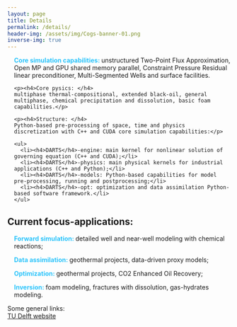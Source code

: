 ```yaml
---
layout: page
title: Details
permalink: /details/
header-img: /assets/img/Cogs-banner-01.png
inverse-img: true
---
```

<html>

<head>
  <style>
    h4		{color: rgb(44,196,251);display: inline; font-weight: bold;}
  </style>
</head>

<body>
<div class="TechDetails" style="padding-left: 15px;">
	<p><h4>Core simulation capabilities: </h4> 
	unstructured Two-Point Flux Approximation, Open MP and GPU shared memory parallel, Constraint Pressure Residual linear preconditioner, Multi-Segmented Wells and surface facilities.</p>

	<p><h4>Core pysics: </h4>
	multiphase thermal-compositional, extended black-oil, general multiphase, chemical precipitation and dissolution, basic foam capabilities.</p>

	<p><h4>Structure: </h4>
	Python-based pre-processing of space, time and physics discretization with C++ and CUDA core simulation capabilities:</p>
	
	<ul>
	  <li><h4>DARTS</h4>-engine: main kernel for nonlinear solution of governing equation (C++ and CUDA);</li>
	  <li><h4>DARTS</h4>-physics: main physical kernels for industrial applications (C++ and Python);</li>
	  <li><h4>DARTS</h4>-models: Python-based capabilities for model pre-processing, running and postprocessing;</li>
	  <li><h4>DARTS</h4>-opt: optimization and data assimilation Python-based software framework.</li>
	</ul>
</div>

<h2>Current focus-applications:</h2>
<div class="CurrFocus" style="padding-left: 15px;">
	<p><h4>Forward simulation: </h4>detailed well and near-well modeling with chemical reactions;</p>
	<p><h4>Data assimilation: </h4>geothermal projects, data-driven proxy models;</p>
	<p><h4>Optimization: </h4>geothermal projects, CO2 Enhanced Oil Recovery;</p>
	<p><h4>Inversion: </h4>foam modeling, fractures with dissolution, gas-hydrates modeling.</p>
</div>
</body>
</html>

Some general links: <br>
[TU Delft website][TUD] <br>

[TUD]: https://www.tudelft.nl
[link_to_repo]: https://github.darts-web.io/darts-web
